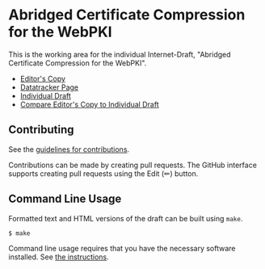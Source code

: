 # Abridged Certificate Compression for the WebPKI

This is the working area for the individual Internet-Draft, "Abridged Certificate Compression for the WebPKI".

* [Editor's Copy](https://dennisjackson.github.io/draft-jackson-tls-cert-abridge/#go.draft-jackson-tls-cert-abridge.html)
* [Datatracker Page](https://datatracker.ietf.org/doc/draft-jackson-tls-cert-abridge)
* [Individual Draft](https://datatracker.ietf.org/doc/html/draft-jackson-tls-cert-abridge)
* [Compare Editor's Copy to Individual Draft](https://dennisjackson.github.io/draft-jackson-tls-cert-abridge/#go.draft-jackson-tls-cert-abridge.diff)


## Contributing

See the
[guidelines for contributions](https://github.com/dennisjackson/draft-jackson-tls-cert-abridge/blob/main/CONTRIBUTING.md).

Contributions can be made by creating pull requests.
The GitHub interface supports creating pull requests using the Edit (✏) button.


## Command Line Usage

Formatted text and HTML versions of the draft can be built using `make`.

```sh
$ make
```

Command line usage requires that you have the necessary software installed.  See
[the instructions](https://github.com/martinthomson/i-d-template/blob/main/doc/SETUP.md).

